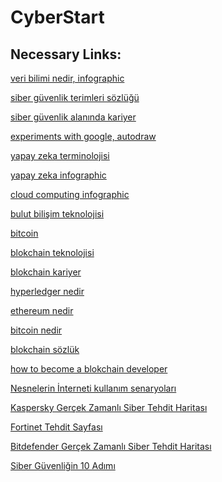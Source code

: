 # CyberStart

## Necessary Links: 

[veri bilimi nedir, infographic](https://ibm.ent.box.com/s/arw78ikk0o4re0p2245tmyjq9qu7w2fx)
  
[siber güvenlik terimleri sözlüğü](https://bundles.yourlearning.ibm.com/skills/learn/assets/NKVRGWVWNPRR77AZ/Cybersecurity3_Cybersecurity%20GLOSSARY_tr-TR-US.pdf)
 
[siber güvenlik alanında kariyer](https://bundles.yourlearning.ibm.com/skills/learn/assets/XVPQVZGJWWQV54PB/Cybersecurity_Infographic_tr.pdf)
 
[experiments with google, autodraw](https://experiments.withgoogle.com/autodraw)

[yapay zeka terminolojisi](https://bundles.yourlearning.ibm.com/skills/learn/assets/XVPQVPQERXKV58RE/Artificial%20Intelligence%20GLOSSARY_tr-TR.pdf)

[yapay zeka infographic](https://bundles.yourlearning.ibm.com/skills/learn/assets/MKPDKPDMYZYW12BV/AI_Infographic_tr.pdf)

[cloud computing infographic](https://ibm.ent.box.com/s/inx7prfvckcrh7wk1gegvqgc70j9mkc8)

[bulut bilişim teknolojisi](https://bundles.yourlearning.ibm.com/skills/learn/assets/JYNVQZYDVRRR3423/Cloud%20Computing%20Terminology_tr-TR.pdf)

[bitcoin](https://www.youtube.com/watch?v=kubGCSj5y3k&list=PLpQQipWcxwt_cocZHpKNRr2cTs5n2nL2p&index=11)

[blokchain teknolojisi](https://www.forbes.com/sites/quora/2019/05/29/what-do-people-misunderstand-about-blockchain-technology/#2bd45f245e39)

[blokchain kariyer](https://bundles.yourlearning.ibm.com/skills/learn/assets/WWZNWPZNQPQV2YRK/Blockchain_Infographic_tr.pdf)

[hyperledger nedir](https://blockgeeks.com/guides/hyperledger/)

[ethereum nedir](https://blockgeeks.com/guides/ethereum/)

[bitcoin nedir](https://blockgeeks.com/guides/what-is-bitcoin/)

[blokchain sözlük](https://bundles.yourlearning.ibm.com/skills/learn/assets/PZDYNVGRWJEZ26AV/Blockchain_glossary_tr-TR.pdf)

[how to become a blokchain developer](https://blockgeeks.com/guides/blockchain-developer/)

[Nesnelerin İnterneti kullanım senaryoları](https://bundles.yourlearning.ibm.com/skills/learn/assets/PZDYDXMKEDQZ2ND3/IoT%20use%20cases_The%20Internet%20of%20Things%20in%20action_Article_tr-TR.pdf)

[Kaspersky Gerçek Zamanlı Siber Tehdit Haritası](https://cybermap.kaspersky.com/)

[Fortinet Tehdit Sayfası](https://threatmap.fortiguard.com/)

[Bitdefender Gerçek Zamanlı Siber Tehdit Haritası](https://threatmap.bitdefender.com/)

[Siber Güvenliğin 10 Adımı](https://www.ncsc.gov.uk/files/2021-10-steps-to-cyber-security-infographic.pdf)

[]()

[]()

[]()

[]()

[]()

[]()

[]()

[]()

[]()

[]()

[]()

